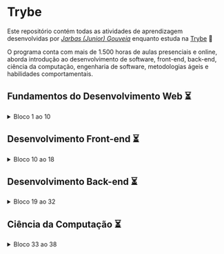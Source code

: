# Trybe

Este repositório contém todas as atividades de aprendizagem desenvolvidas por _[Jarbas (Junior) Gouveia](https://www.linkedin.com/in/jarbasgouveia/)_ enquanto estuda na [Trybe](https://www.betrybe.com/) :rocket:

O programa conta com mais de 1.500 horas de aulas presenciais e online, aborda introdução ao desenvolvimento de software, front-end, back-end, ciência da computação, engenharia de software, metodologias ágeis e habilidades comportamentais.

## Fundamentos do Desenvolvimento Web :hourglass_flowing_sand:

<details>
<summary>Bloco 1 ao 10</summary>

#### Bloco 1: Introdução - Unix & Shell

-  [x] 1-3: _Fundamentos do Desenvolvimento Web_
-  [x] 1-3: _Introdução - Unix & Shell_
-  [x] 1-3: _Unix & Shell- Part 1_
-  [x] 1-4: _Unix & Shell- Part 2_

##### Bloco 2: Git & GitHub e Internet

-  [x] 2-1: _Git & GitHub - O que é e para que serve_
-  [x] 2-2: _Git & GitHub - Entendendo os comandos_
-  [ ] 2-3: _Internet - Entendendo como ela funciona_

##### Bloco 3: Introdução - HTML & CSS

-  [ ] 3-1: _Introdução - HTML & CSS_
-  [ ] 3-1: _HTML & CSS - Estruturas de página_
-  [ ] 3-2: _HTML & CSS - Primeiros passos em CSS_
-  [ ] 3-3: _HTML & CSS - Seletores e posicionamento_
-  [ ] 3-4: _HTML Semântico_
-  [ ] 3-5: _[Projeto - Lessons Learned]()_

##### Bloco 4: Introdução - JavaScript e Lógica de Programação

-  [ ] 4-1: _Introdução - JavaScript_
-  [ ] 4-1: _JavaScript - Primeiros passos_
-  [ ] 4-2: _JavaScript - Array e loop For_
-  [ ] 4-3: _JavaScript - Lógica de Programação e Algoritmos_
-  [ ] 4-4: _JavaScript - Objetos e funções_
-  [ ] 4-5: _[Projeto - Playground Functions]()_

##### Bloco 5: JavaScript: DOM, Eventos e Web Storage

-  [ ] 5-1: _JavaScript - DOM e seletores_
-  [ ] 5-2: _JavaScript - Trabalhando com elementos_
-  [ ] 5-3: _JavaScript - Eventos_
-  [ ] 5-4: _JavaScript - Web Storage_
-  [ ] 5-5: _Fundamentos - JavaScript - Projetos_
-  [ ] 5-5: _[Projeto - Arte com Pixels]()_
-  [ ] 5-6: _[Projeto - Lista de tarefas]()_
-  [ ] 5-7: _[Projeto (Bônus) - Meme Generator]()_
-  [ ] 5-7: _[Projeto (Bônus) - Adivinhe a Cor]()_
-  [ ] 5-7: _[Projeto (Bônus) - Carta Misteriosa]()_

##### Bloco 6: HTML & CSS: Forms, Flexbox e Responsivo

-  [ ] 6-1: _HTML & CSS - Forms_
-  [ ] 6-2: _Bibliotecas JavaScript e Frameworks CSS_
-  [ ] 6-3: _Introdução - CSS Flexbox_
-  [ ] 6-3: _CSS Flexbox - Part 1_
-  [ ] 6-4: _CSS Flexbox - Part 2_
-  [ ] 6-5: _CSS Responsivo - Mobile First_
-  [ ] 6-6: _[Projeto - Trybewarts]()_

##### Bloco 7: Introdução à JavaScript ES6 e Testes Unitários

-  [ ] 7-1: _JavaScript ES6 - let, const, arrow functions e template literals_
-  [ ] 7-2: _JavaScript ES6 - Fluxo de exceção e Objetos_
-  [ ] 7-3: _Primeiros passos em Jest_
-  [ ] 7-4: _[Projeto - JavaScript Testes Unitários]()_

##### Bloco 8: Higher Order Functions do JavaScript ES6

-  [ ] 8-1: _JavaScript ES6 - Introdução a Higher Order Functions_
-  [ ] 8-2: _JavaScript ES6 - Higher Order Functions - forEach, find, some, every, sort_
-  [ ] 8-3: _JavaScript ES6 - Higher Order Functions - map e filter_
-  [ ] 8-4: _JavaScript ES6 - Higher Order Functions - reduce_
-  [ ] 8-5: _JavaScript ES6 - spread operator, rest parameter, destructuring e mais_
-  [ ] 8-6: _[Projeto - Zoo functions]()_

##### Bloco 9: JavaScript e Testes Assíncronos

-  [ ] 9-1: _JavaScript Assíncrono e Callbacks_
-  [ ] 9-2: _JavaScript Assíncrono - Fetch API e async/await_
-  [ ] 9-3: _Jest - Testes Assíncronos_
-  [ ] 9-4: _[Projeto - Carrinho de Compras]()_
</details>

## Desenvolvimento Front-end :hourglass_flowing_sand:

<details>
<summary>Bloco 10 ao 18</summary>
  
##### Bloco 10: Introdução à React
- [ ] 10-1: _Introdução - Front-end_
- [ ] 10-1: _Introdução - React_
- [ ] 10-1: _'Hello, world' no React!_
- [ ] 10-2: _Componentes React_
- [ ] 10-3: _[Projeto - Sistema Solar]()_
##### Bloco 11: Componentes com Estado, Eventos e Formulários com React
- [ ] 11-1: _Componentes com estado e eventos_
- [ ] 11-2: _Formulários no React_
- [ ] 11-3: _[Projeto - Tryunfo]()_
##### Bloco 12: Ciclo de Vida de Componentes e React Router
- [ ] 12-1: _Ciclo de vida de componentes_
- [ ] 12-2: _React Router_
- [ ] 12-3: _[Projeto - TrybeTunes]()_
##### Bloco 13: Metodologias Ágeis
- [ ] 13-1: _Metodologias Ágeis_
- [ ] 13-2: _[Projeto - Frontend Online Store]()_
##### Bloco 14: Testes automatizados com React Testing Library
- [ ] 14-1: _RTL - Primeiros passos_
- [ ] 14-2: _RTL - Mocks e Inputs_
- [ ] 14-3: _RTL - Terstando React Router_
- [ ] 14-4: _[Projeto - Testes em React]()_
##### Bloco 15: Gerenciamento de estado com Redux
- [ ] 15-1: _Introdução ao Redux - O estado global da aplicação_
- [ ] 15-2: _Usando o Redux no React_
- [ ] 15-3: _Usando o Redux no React - Prática_
- [ ] 15-4: _Usando o Redux no React - Actions Assíncronas_
- [ ] 15-5: _Testes em React-Redux_
- [ ] 15-6: _[Projeto - Trybe Wallet]()_
##### Bloco 16: Projeto Jogo de Trivia
- [ ] 16-1: _[Projeto - Jogo de Trivia]()_
##### Bloco 17: Context API e React Hooks
- [ ] 17-1: _Context API do React_
- [ ] 17-2: _React Hooks - useState e useContext_
- [ ] 17-3: _React Hooks - useEffect e Hooks customizados_
- [ ] 17-4: _[Projeto - StarWars Datatable com Context API e Hooks]()_
##### Bloco 18: Projeto App de Receitas
- [ ] 18-1: _[Projeto - App de Receitas]()_
</details>

## Desenvolvimento Back-end :hourglass_flowing_sand:

<details>
<summary>Bloco 19 ao 32</summary>
  
##### Bloco 19: Docker: Utilizando Containers
- [ ] 19-1: _Introdução - Back-end_
- [ ] 19-1: _Utilizando Containers - Docker_
- [ ] 19-2: _Manipulação e Criação de Imagens no Docker_
- [ ] 19-3: _Orquestrando Containers com Docker Compose_
- [ ] 19-4: _[Projeto - Docker To do-List]()_
##### Bloco 20: Introdução à SQL
- [ ] 20-1: _Introdução - Bancos de dados relacionais_
- [ ] 20-1: _Banco de dados SQL_
- [ ] 20-2: _Encontrando dados em um banco de dados_
- [ ] 20-3: _Filtrando dados de forma específica_
- [ ] 20-4: _Manipulando tabelas_
- [ ] 20-5: _[Projeto - All For One]()_
##### Bloco 21: Funções SQL, JOINs e Normalização
- [ ] 21-1: _Funções mais usadas no SQL_
- [ ] 21-2: _Descomplicando JOINs_
- [ ] 21-3: _Transformando ideias em um modelo de banco de dados_
- [ ] 21-4: _Aula ao vivo + [Projeto - Vocabulary Booster]()_
##### Bloco 22: Introdução ao desenvolvimento Web com Node.js
- [ ] 22-1: _Intro - Node.js_
- [ ] 22-1: _Node.js - Um motor JavaScript_
- [ ] 22-2: _Node.js - Fluxo Assíncrono_
- [ ] 22-3: _Mocha, Chai e Sinon - Testes de Back-end com Node.js_
- [ ] 22-4: _Express - HTTP com Node.js_
- [ ] 22-5: _Express - Middlewares_
- [ ] 22-6: _[Projeto - Talker Manager]()_
##### Bloco 23: Node.js: Camada de Serviço e Arquitetura Rest e Restful
- [ ] 23-1: _Introdução - Arquitetura de Software_
- [ ] 23-1: _Arquitetura de Software - Camada de Model_
- [ ] 23-2: _Arquitetura de Software - Camada de Controller e Service_
- [ ] 23-3: _Arquitetura Web - Rest e Restful_
- [ ] 23-4: _Arquitetura de Software - Testando as Camadas_
- [ ] 23-5: _[Projeto - Store Manager]()_
##### Bloco 24: Node.js: ORM e Autenticação
- [ ] 24-1: _Introdução - Node.js: ORM e Autenticação_
- [ ] 24-1: _ORM - Interface da aplicação com o banco de dados_
- [ ] 24-2: _ORM - Associations_
- [ ] 24-3: _JWT - (JSON Web Token)_
- [ ] 24-4: _Testando APIs com Testes de Integração_
- [ ] 24-5: _[Projeto - API de Blogs]()_
##### Bloco 25: Deployment
- [ ] 25-1: _Introdução - Deploy_
- [ ] 25-1: _Infraestrutura - Deploy com Heroku_
- [ ] 25-2: _Deploy Docker & Heroku_
- [ ] 25-3: _[Projeto - Stranger Things]()_
##### Bloco 26: TypeScript
- [ ] 26-1: _Introdução - TypeScript_
- [ ] 26-1: _Introdução ao TypeScript_
- [ ] 26-2: _Tipagem Estática e Generics_
- [ ] 26-3: _Express com TypeScript_
- [ ] 26-4: _[Projeto - Trybe Smith]()_
##### Bloco 27: Programação Orientada a Objetos (POO) e SOLID
- [ ] 27-1: _Introdução à Orientação a Objetos_
- [ ] 27-2: _Herança e Interfaces_
- [ ] 27-3: _Polimorfismo_
- [ ] 27-4: _SOLID - Introdução e Princípios S, O e D_
- [ ] 27-5: _SOLID - Princípios L e I_
- [ ] 27-6: _[Projeto - Trybe and Dragons]()_
##### Bloco 28: Projeto - TFC - Trybe Futebol Clube
- [ ] 28-1: _[Projeto - TFC - Trybe Futebol Clube]()_
##### Bloco 29: Introdução ao MongoDB
- [ ] 29-1: _Introdução - NoSQL_
- [ ] 29-1: _MongoDB - Introdução_
- [ ] 29-2: _Filter Operators_
- [ ] 29-3: _Operadores de consulta_
- [ ] 29-4: _Updates Simples_
- [ ] 29-5: _Updates Complexos - Arrays_
- [ ] 29-6: _[Projeto - Commerce]()_
##### Bloco 31: MasterClass - VPS, CI/CD
- [ ] 31-1: _Dia 1_
- [ ] 31-2: _Dia 2_
##### Bloco 32: Projeto - App de Delivery
- [ ] 32-1: _[Projeto - App de Delivery]()_
</details>

## Ciência da Computação :hourglass_flowing_sand:

<details>
<summary>Bloco 33 ao 38</summary>

##### Bloco 33: Introdução à Python

-  [ ] 33-1: _Introdução - Ciência da Computação_
-  [ ] 33-1: _Aprendendo Python_
-  [ ] 33-2: _Entrada e Saída de Dados_
-  [ ] 33-3: _Testes_
-  [ ] 33-4: _[Projeto - Job Insights]()_

##### Bloco 34: Programação Orientada a Objetos e Padrões de Projeto

-  [ ] 34-1: _Introdução à programação orientada a objetos_
-  [ ] 34-2: _Herança, Composição e Interfaces_
-  [ ] 34-3: _Padrões de projeto_
-  [ ] 34-4: _[Projeto - Relatórios de Estoque]()_

##### Bloco 35: Redes e Raspagem de Dados

-  [ ] 35-1: _Arquitetura de redes_
-  [ ] 35-2: _Redes de computadores, ferramentas e segurança_
-  [ ] 35-3: _Raspagem de Dados_
-  [ ] 35-4: _[Projeto - Tech news]()_

##### Bloco 36: Algoritmos

-  [ ] 36-1: _Complexidade de Algoritmos_
-  [ ] 36-2: _Recursividade e Estratégias para solução de problemas_
-  [ ] 36-3: _Algoritmos de ordenação e busca_
-  [ ] 36-4: _[Projeto - Algoritmos]()_

##### Bloco 37: Estrutura de Dados I: Arrays, Hashmaps e Sets

-  [ ] 37-1: _Arquitetura de Computadores_
-  [ ] 37-2: _Arrays_
-  [ ] 37-3: _Hashmap e Dict_
-  [ ] 37-4: _Set_
-  [ ] 37-5: _[Projeto - Restaurant Orders]()_

##### Bloco 38: Estrutura de Dados II: Listas, Filas e Pilhas

-  [ ] 38-1: _Nó e Listas Encadeadas_
-  [ ] 38-2: _Pilhas e Filas_
-  [ ] 38-3: _[Projeto - TING - Trybe Is Not Google]()_

</details>

##
